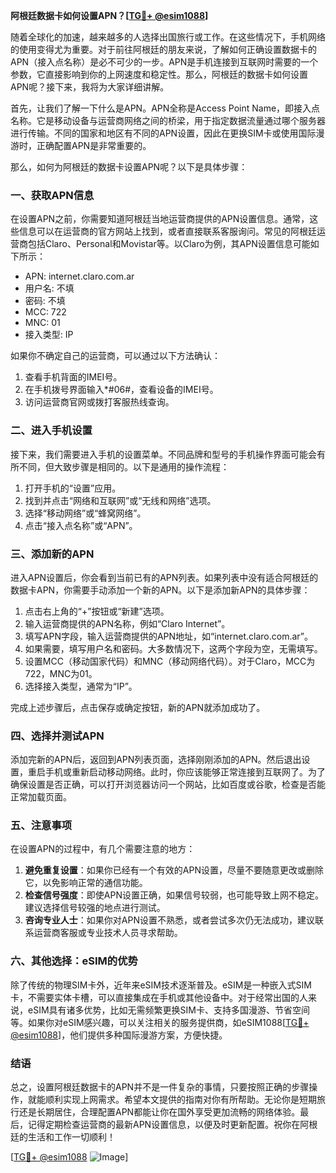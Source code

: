 **阿根廷数据卡如何设置APN？[[TG💪+ @esim1088](https://t.me/s/esim1088)]**

随着全球化的加速，越来越多的人选择出国旅行或工作。在这些情况下，手机网络的使用变得尤为重要。对于前往阿根廷的朋友来说，了解如何正确设置数据卡的APN（接入点名称）是必不可少的一步。APN是手机连接到互联网时需要的一个参数，它直接影响到你的上网速度和稳定性。那么，阿根廷的数据卡如何设置APN呢？接下来，我将为大家详细讲解。

首先，让我们了解一下什么是APN。APN全称是Access Point Name，即接入点名称。它是移动设备与运营商网络之间的桥梁，用于指定数据流量通过哪个服务器进行传输。不同的国家和地区有不同的APN设置，因此在更换SIM卡或使用国际漫游时，正确配置APN是非常重要的。

那么，如何为阿根廷的数据卡设置APN呢？以下是具体步骤：

### 一、获取APN信息

在设置APN之前，你需要知道阿根廷当地运营商提供的APN设置信息。通常，这些信息可以在运营商的官方网站上找到，或者直接联系客服询问。常见的阿根廷运营商包括Claro、Personal和Movistar等。以Claro为例，其APN设置信息可能如下所示：

- APN: internet.claro.com.ar
- 用户名: 不填
- 密码: 不填
- MCC: 722
- MNC: 01
- 接入类型: IP

如果你不确定自己的运营商，可以通过以下方法确认：
1. 查看手机背面的IMEI号。
2. 在手机拨号界面输入*#06#，查看设备的IMEI号。
3. 访问运营商官网或拨打客服热线查询。

### 二、进入手机设置

接下来，我们需要进入手机的设置菜单。不同品牌和型号的手机操作界面可能会有所不同，但大致步骤是相同的。以下是通用的操作流程：

1. 打开手机的“设置”应用。
2. 找到并点击“网络和互联网”或“无线和网络”选项。
3. 选择“移动网络”或“蜂窝网络”。
4. 点击“接入点名称”或“APN”。

### 三、添加新的APN

进入APN设置后，你会看到当前已有的APN列表。如果列表中没有适合阿根廷的数据卡APN，你需要手动添加一个新的APN。以下是添加新APN的具体步骤：

1. 点击右上角的“+”按钮或“新建”选项。
2. 输入运营商提供的APN名称，例如“Claro Internet”。
3. 填写APN字段，输入运营商提供的APN地址，如“internet.claro.com.ar”。
4. 如果需要，填写用户名和密码。大多数情况下，这两个字段为空，无需填写。
5. 设置MCC（移动国家代码）和MNC（移动网络代码）。对于Claro，MCC为722，MNC为01。
6. 选择接入类型，通常为“IP”。

完成上述步骤后，点击保存或确定按钮，新的APN就添加成功了。

### 四、选择并测试APN

添加完新的APN后，返回到APN列表页面，选择刚刚添加的APN。然后退出设置，重启手机或重新启动移动网络。此时，你应该能够正常连接到互联网了。为了确保设置是否正确，可以打开浏览器访问一个网站，比如百度或谷歌，检查是否能正常加载页面。

### 五、注意事项

在设置APN的过程中，有几个需要注意的地方：

1. **避免重复设置**：如果你已经有一个有效的APN设置，尽量不要随意更改或删除它，以免影响正常的通信功能。
2. **检查信号强度**：即使APN设置正确，如果信号较弱，也可能导致上网不稳定。建议选择信号较强的地点进行测试。
3. **咨询专业人士**：如果你对APN设置不熟悉，或者尝试多次仍无法成功，建议联系运营商客服或专业技术人员寻求帮助。

### 六、其他选择：eSIM的优势

除了传统的物理SIM卡外，近年来eSIM技术逐渐普及。eSIM是一种嵌入式SIM卡，不需要实体卡槽，可以直接集成在手机或其他设备中。对于经常出国的人来说，eSIM具有诸多优势，比如无需频繁更换SIM卡、支持多国漫游、节省空间等。如果你对eSIM感兴趣，可以关注相关的服务提供商，如eSIM1088[[TG💪+ @esim1088](https://t.me/s/esim1088)]，他们提供多种国际漫游方案，方便快捷。

### 结语

总之，设置阿根廷数据卡的APN并不是一件复杂的事情，只要按照正确的步骤操作，就能顺利实现上网需求。希望本文提供的指南对你有所帮助。无论你是短期旅行还是长期居住，合理配置APN都能让你在国外享受更加流畅的网络体验。最后，记得定期检查运营商的最新APN设置信息，以便及时更新配置。祝你在阿根廷的生活和工作一切顺利！

[[TG💪+ @esim1088](https://t.me/s/esim1088) ![Image](https://i.postimg.cc/4NQfJmqS/Snipaste-2025-05-13-00-14-12.png)]